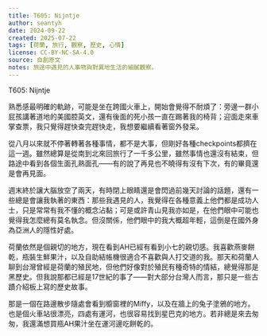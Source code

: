 ```yaml
---
title: T605: Nijntje
author: seantyh
date: 2024-09-22
created: 2025-07-22
tags: [荷蘭, 旅行, 觀察, 歷史, 心情]
license: CC-BY-NC-SA-4.0
source: 自創原文
notes: 旅途中遇見的人事物與對異地生活的細膩觀察。
---
```

T605: Nijntje

熟悉感最明確的軌跡，可能是坐在跨國火車上，開始會覺得不耐煩了：旁邊一群小屁孩講著道地的美國腔英文，還有後面的死小孩一直在踢著我的椅背；迎面走來車掌查票，我只覺得趕快查完趕快走，我想要繼續看著窗外發呆。

從八月以來就不停著轉著各種事情，都不是大事，但剛好各種checkpoints都擠在這一週。雖然總算是從南到北來回旅行了一千多公里，雖然事情也還沒有結束，但路途中看到各個生面孔熟面孔——有的說了再見也不曉得有沒有下次，有的畢竟還是會再見面。

週末終於讓大腦放空了兩天，有時閉上眼睛還是會閃過前幾天討論的話題，還有一些總是會讓我執著的東西：那些我遇見的人，我覺得在各種意義上他們都是成功人士，只是常常有我不懂的概念沾黏；可是或許青山見我亦如是，在他們眼中可能也覺得我怎麼總有莫名執念。但沒關係，他們眼中的我大概超年輕，這倒是在國外身為亞洲人的隱性好處。

荷蘭依然是個親切的地方，現在看到AH已經有看到小七的親切感。我喜歡燕麥餅乾，瓶裝生鮮果汁，以及自助結帳機很適合不喜歡與人打交道的我。那天和荷蘭人聊到台灣曾經是荷蘭的殖民地，但他們好像對於殖民有種奇特的情結，總覺得那是黑歷史。但我說那都已經是17世紀的事了——對大部分台灣人而言，那只是一些古蹟介紹板上寫的歷史故事。

那是一個在路邊散步隨處會看到櫥窗裡的Miffy，以及在牆上的兔子塗鴉的地方。也是個火車站很漂亮，四處有運河，也很容易找到星巴克的地方。若非總是來去匆匆，我還滿想買瓶AH果汁坐在運河邊吃餅乾的。
